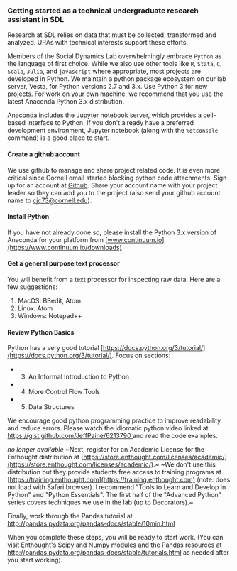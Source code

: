 ### Getting started as a technical undergraduate research assistant in SDL

Research at SDL relies on data that must be collected, transformed and analyzed. URAs with technical interests support these efforts.

Members of the Social Dynamics Lab overwhelmingly embrace `Python` as the language of first choice. While we also use other tools like `R`, `Stata`, `C`, `Scala`, `Julia`, and `javascript` where appropriate, most projects are developed in Python. We maintain a python package ecosystem on our lab server, Vesta, for Python versions 2.7 and 3.x. Use Python 3 for new projects. For work on your own machine, we recommend that you use the latest Anaconda Python 3.x distribution.

Anaconda includes the Jupyter notebook server, which provides a cell-based interface to Python. If you don't already have a preferred development environment, Jupyter notebook (along with the `%qtconsole` command) is a good place to start. 

#### Create a github account
We use github to manage and share project related code. It is even more critical since Cornell email started blocking python code attachments. Sign up for an account at [Github](https://github.com/join). Share your account name with your project leader so they can add you to the project (also send your github account name to cjc73@cornell.edu).

#### Install Python

If you have not already done so, please install the Python 3.x version of Anaconda for your platform from [www.continuum.io](https://www.continuum.io/downloads)

#### Get a general purpose text processor

You will benefit from a text processor for inspecting raw data. Here are a few suggestions:

  1. MacOS: BBedit, Atom
  2. Linux: Atom
  3. Windows: Notepad++

#### Review Python Basics

Python has a very good tutorial [https://docs.python.org/3/tutorial/](https://docs.python.org/3/tutorial/). Focus on sections: 

  - 3. An Informal Introduction to Python 
  - 4. More Control Flow Tools
  - 5. Data Structures


We encourage good python programming practice to improve readability and reduce errors. Please watch the idiomatic python video linked at [https://gist.github.com/JeffPaine/6213790
](https://gist.github.com/JeffPaine/6213790) and read the code examples. 

_no longer available_
~Next, register for an Academic License for the Enthought distribution at [https://store.enthought.com/licenses/academic/](https://store.enthought.com/licenses/academic/).~
~We don't use this distribution but they provide students free access to training programs at [https://training.enthought.com](https://training.enthought.com) (note: does not load with Safari browser). I recommend "Tools to Learn and Develop in Python" and "Python Essentials". The first half of the "Advanced Python" series covers techniques we use in the lab (up to Decorators).~

Finally, work through the Pandas tutorial at http://pandas.pydata.org/pandas-docs/stable/10min.html 

When you complete these steps, you will be ready to start work. (You can visit Enthought's Scipy and Numpy modules and the Pandas resources at http://pandas.pydata.org/pandas-docs/stable/tutorials.html as needed after you start working).



